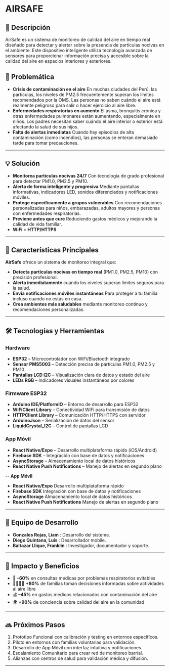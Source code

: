 # AIRSAFE
## 📖 Descripción
AirSafe es un sistema de monitoreo de calidad del aire en tiempo real diseñado para detectar y alertar sobre la presencia de partículas nocivas en el ambiente. Este dispositivo inteligente utiliza tecnología avanzada de sensores para proporcionar información precisa y accesible sobre la calidad del aire en espacios interiores y exteriores.
## 🧐 Problemática
- **Crisis de contaminación en el aire**
  En muchas ciudades del Perú, las partículas, los niveles de PM2.5 frecuentemente superan los límites recomendados por la OMS. Las personas no saben cuándo el aire está realmente peligroso para salir o hacer ejercicio al aire libre.
- **Enfermedades respiratorias en aumento**
  El asma, bronquitis crónica y otras enfermedades pulmonares están aumentando, especialmente en niños. Los padres necesitan saber cuándo el aire interior o exterior está afectando la salud de sus hijos.
- **Falta de alertas inmediatas**
  Cuando hay episodios de alta contaminación (como incendios), las personas se enteran demasiado tarde para tomar precauciones.
---
## 💡 Solución
- **Monitorea partículas nocivas 24/7**
  Con tecnología de grado profesional para detectar PM1.0, PM2.5 y PM10.
- **Alerta de forma inteligente y progresiva**
  Mediante pantallas informativas, indicadores LED, sonidos diferenciados y notificaciones móviles.
- **Protege específicamente a grupos vulnerables**
  Con recomendaciones personalizadas para niños, embarazadas, adultos mayores y personas con enfermedades respiratorias.
- **Previene antes que cure**
  Reduciendo gastos médicos y mejorando la calidad de vida familiar.
- **WiFi + HTTP/HTTPS**
---
## 🚀 Características Principales
**AirSafe** ofrece un sistema de monitoreo integral que:
- **Detecta partículas nocivas en tiempo real**
    (PM1.0, PM2.5, PM10) con precisión profesional.
- **Alerta inmediatamente**
    cuando los niveles superan límites seguros para la salud.
- **Envía notificaciones móviles instantáneas**
    Para proteger a tu familia incluso cuando no estás en casa.
- **Crea ambientes más saludables**
    mediante monitoreo continuo y recomendaciones personalizadas.
---
## 🛠️ Tecnologías y Herramientas

### Hardware
- **ESP32** – Microcontrolador con WiFi/Bluetooth integrado
- **Sensor PMS5003** – Detección precisa de partículas PM1.0, PM2.5 y PM10  
- **Pantallas LCD I2C** – Visualización clara de datos y estado del aire  
- **LEDs RGB** – Indicadores visuales instantáneos por colores  

### Firmware ESP32
- **Arduino IDE/PlatformIO** – Entorno de desarrollo para ESP32
- **WiFiClient Library** – Conectividad WiFi para transmisión de datos
- **HTTPClient Library** – Comunicación HTTP/HTTPS con servidor
- **ArduinoJson** – Serialización de datos del sensor
- **LiquidCrystal_I2C** – Control de pantallas LCD

### App Móvil
- **React Native/Expo** – Desarrollo multiplataforma rápido (iOS/Android)
- **Firebase SDK** – Integración con base de datos y notificaciones
- **AsyncStorage** – Almacenamiento local de datos históricos
- **React Native Push Notifications** – Manejo de alertas en segundo plano

--
**App Móvil**
- **React Native/Expo**
  Desarrollo multiplataforma rápido
- **Firebase SDK**
  Integración con base de datos y notificaciones
- **AsyncStorage**
  Almacenamiento local de datos históricos
- **React Native Push Notifications**
  Manejo de alertas en segundo plano
---
## 👥 Equipo de Desarrollo
- **Gonzales Rojas, Liam** : Desarrollo del sistema.
- **Diego Quintana, Luis** : Desarrollador mobile.
- **Baltazar Llique, Franklin** : Investigador, documentador y soporte.
---
## 🎯 Impacto y Beneficios
- 🏥 **–60%** en consultas médicas por problemas respiratorios evitables  
- 👨‍👩‍👧‍👦 **+80%** de familias toman decisiones informadas sobre actividades al aire libre
- 💰 **–45%** en gastos médicos relacionados con contaminación del aire
- 🌍 **+90%** de conciencia sobre calidad del aire en la comunidad
---
## 🔜 Próximos Pasos
1. Prototipo Funcional con calibración y testing en entornos especifícos.
2. Piloto en entornos con familias voluntarias para validación.
3. Desarrollo de App Móvil con interfaz intuitiva y notificaciones.
4. Escalamiento Comunitario para crear red de monitoreo barrial.
5. Alianzas con centros de salud para validación médica y difusión.  
---

